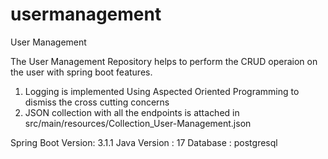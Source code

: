 # usermanagement
User Management

The User Management Repository helps to perform the CRUD operaion on the user with spring boot features.
1) Logging is implemented Using Aspected Oriented Programming to dismiss the cross cutting concerns
2) JSON collection with all the endpoints is attached in src/main/resources/Collection_User-Management.json

Spring Boot Version: 3.1.1
Java Version : 17
Database : postgresql
